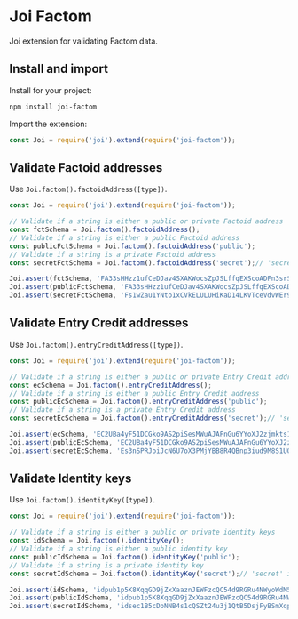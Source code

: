 # Joi Factom

Joi extension for validating Factom data.

## Install and import

Install for your project:
```bash
npm install joi-factom
```

Import the extension:
```javascript
const Joi = require('joi').extend(require('joi-factom'));
```

## Validate Factoid addresses

Use `Joi.factom().factoidAddress([type])`.

```javascript
const Joi = require('joi').extend(require('joi-factom'));

// Validate if a string is either a public or private Factoid address
const fctSchema = Joi.factom().factoidAddress();
// Validate if a string is either a public Factoid address
const publicFctSchema = Joi.factom().factoidAddress('public');
// Validate if a string is a private Factoid address
const secretFctSchema = Joi.factom().factoidAddress('secret');// 'secret' is interchangeable with 'private' keyword

Joi.assert(fctSchema, 'FA33sHHzz1ufCeDJav4SXAKWocsZpJSLffqEXScoADFn3srS6ttM');
Joi.assert(publicFctSchema, 'FA33sHHzz1ufCeDJav4SXAKWocsZpJSLffqEXScoADFn3srS6ttM');
Joi.assert(secretFctSchema, 'Fs1wZau1YNto1xCVkELULUHiKaD14LKVTceVdvWEr9PwEDCACCDr');
```

## Validate Entry Credit addresses

Use `Joi.factom().entryCreditAddress([type])`.

```javascript
const Joi = require('joi').extend(require('joi-factom'));

// Validate if a string is either a public or private Entry Credit address
const ecSchema = Joi.factom().entryCreditAddress();
// Validate if a string is either a public Entry Credit address
const publicEcSchema = Joi.factom().entryCreditAddress('public');
// Validate if a string is a private Entry Credit address
const secretEcSchema = Joi.factom().entryCreditAddress('secret');// 'secret' is interchangeable with 'private' keyword

Joi.assert(ecSchema, 'EC2UBa4yF51DCGko9AS2piSesMWuAJAFnGu6YYoXJ2zjmkts1xAK');
Joi.assert(publicEcSchema, 'EC2UBa4yF51DCGko9AS2piSesMWuAJAFnGu6YYoXJ2zjmkts1xAK');
Joi.assert(secretEcSchema, 'Es3nSPRJoiJcN6U7oX3PMjYBB8R4QBnp3iud9M8S1UQZhn3i1m8T');
```

## Validate Identity keys

Use `Joi.factom().identityKey([type])`.

```javascript
const Joi = require('joi').extend(require('joi-factom'));

// Validate if a string is either a public or private identity keys
const idSchema = Joi.factom().identityKey();
// Validate if a string is either a public identity key
const publicIdSchema = Joi.factom().identityKey('public');
// Validate if a string is a private identity key
const secretIdSchema = Joi.factom().identityKey('secret');// 'secret' is interchangeable with 'private' keyword

Joi.assert(idSchema, 'idpub1p5K8XqqGD9jZxXaaznJEWFzcQC54d9RGRu4NWyoWdM5nV6Rm8');
Joi.assert(publicIdSchema, 'idpub1p5K8XqqGD9jZxXaaznJEWFzcQC54d9RGRu4NWyoWdM5nV6Rm8');
Joi.assert(secretIdSchema, 'idsec1B5cDbNNB4s1cQSZt24u3j1QtB5DsjFyBSmXqpUs645fJ3ot9C');
```
